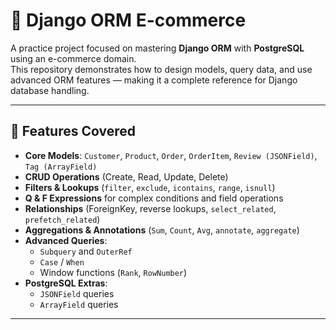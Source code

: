 # 🛒 Django ORM E-commerce

A practice project focused on mastering **Django ORM** with **PostgreSQL** using an e-commerce domain.  
This repository demonstrates how to design models, query data, and use advanced ORM features — making it a complete reference for Django database handling.

---

## 🚀 Features Covered

- **Core Models**: `Customer`, `Product`, `Order`, `OrderItem`, `Review (JSONField)`, `Tag (ArrayField)`
- **CRUD Operations** (Create, Read, Update, Delete)
- **Filters & Lookups** (`filter`, `exclude`, `icontains`, `range`, `isnull`)
- **Q & F Expressions** for complex conditions and field operations
- **Relationships** (ForeignKey, reverse lookups, `select_related`, `prefetch_related`)
- **Aggregations & Annotations** (`Sum`, `Count`, `Avg`, `annotate`, `aggregate`)
- **Advanced Queries**:
  - `Subquery` and `OuterRef`
  - `Case` / `When`
  - Window functions (`Rank`, `RowNumber`)
- **PostgreSQL Extras**:
  - `JSONField` queries
  - `ArrayField` queries

---
